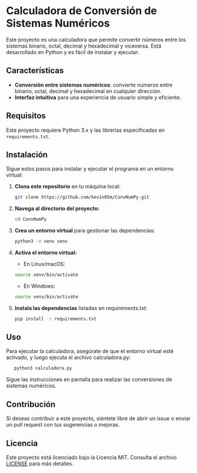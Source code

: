 # Calculadora de Conversión de Sistemas Numéricos

Este proyecto es una calculadora que permite convertir números entre los sistemas binario, octal, decimal y hexadecimal y viceversa. Está desarrollado en Python y es fácil de instalar y ejecutar.

## Características

- **Conversión entre sistemas numéricos**: convierte números entre binario, octal, decimal y hexadecimal en cualquier dirección.
- **Interfaz intuitiva** para una experiencia de usuario simple y eficiente.

## Requisitos

Este proyecto requiere Python 3.x y las librerías especificadas en `requirements.txt`.

## Instalación

Sigue estos pasos para instalar y ejecutar el programa en un entorno virtual:

1. **Clona este repositorio** en tu máquina local:

   ```bash
   git clone https://github.com/kevin05m/ConvNumPy.git
   ```

2. **Navega al directorio del proyecto:**

   ```bash
   cd ConvNumPy
   ```

3. **Crea un entorno virtual** para gestionar las dependencias:

   ```bash
   python3 -m venv venv
   ```

4. **Activa el entorno virtual:**

   - En Linux/macOS:

   ```bash
   source venv/bin/activate
   ```

   - En Windows:

   ```bash
   source venv/bin/activate
   ```

5. **Instala las dependencias** listadas en requirements.txt:
   ```bash
   pip install -r requirements.txt
   ```

## Uso

Para ejecutar la calculadora, asegúrate de que el entorno virtual esté activado, y luego ejecuta el archivo calculadora.py:

```bash
   python3 calculadora.py
```

Sigue las instrucciones en pantalla para realizar las conversiones de sistemas numéricos.

## Contribución

Si deseas contribuir a este proyecto, siéntete libre de abrir un issue o enviar un pull request con tus sugerencias o mejoras.

## Licencia

Este proyecto está licenciado bajo la Licencia MIT. Consulta el archivo [LICENSE](LICENSE) para más detalles.
